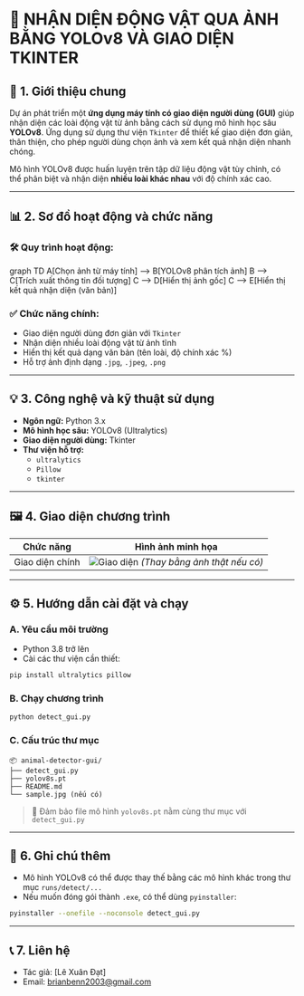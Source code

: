 
# 🐾 NHẬN DIỆN ĐỘNG VẬT QUA ẢNH BẰNG YOLOv8 VÀ GIAO DIỆN TKINTER

## 📌 1. Giới thiệu chung

Dự án phát triển một **ứng dụng máy tính có giao diện người dùng (GUI)** giúp nhận diện các loài động vật từ ảnh bằng cách sử dụng mô hình học sâu **YOLOv8**. Ứng dụng sử dụng thư viện `Tkinter` để thiết kế giao diện đơn giản, thân thiện, cho phép người dùng chọn ảnh và xem kết quả nhận diện nhanh chóng.

Mô hình YOLOv8 được huấn luyện trên tập dữ liệu động vật tùy chỉnh, có thể phân biệt và nhận diện **nhiều loài khác nhau** với độ chính xác cao.

---

## 📊 2. Sơ đồ hoạt động và chức năng

### 🛠️ **Quy trình hoạt động:**

graph TD
    A[Chọn ảnh từ máy tính] --> B[YOLOv8 phân tích ảnh]
    B --> C[Trích xuất thông tin đối tượng]
    C --> D[Hiển thị ảnh gốc]
    C --> E[Hiển thị kết quả nhận diện (văn bản)]

### ✅ **Chức năng chính:**
- Giao diện người dùng đơn giản với `Tkinter`
- Nhận diện nhiều loài động vật từ ảnh tĩnh
- Hiển thị kết quả dạng văn bản (tên loài, độ chính xác %)
- Hỗ trợ ảnh định dạng `.jpg`, `.jpeg`, `.png`

---

## 💡 3. Công nghệ và kỹ thuật sử dụng

- **Ngôn ngữ:** Python 3.x
- **Mô hình học sâu:** YOLOv8 (Ultralytics)
- **Giao diện người dùng:** Tkinter
- **Thư viện hỗ trợ:**
  - `ultralytics`
  - `Pillow`
  - `tkinter`

---

## 🖼️ 4. Giao diện chương trình

| Chức năng | Hình ảnh minh họa |
|----------|-------------------|
| Giao diện chính | ![Giao diện](https://i.imgur.com/AZ0RyRx.png) *(Thay bằng ảnh thật nếu có)* |

---

## ⚙️ 5. Hướng dẫn cài đặt và chạy

### A. Yêu cầu môi trường
- Python 3.8 trở lên
- Cài các thư viện cần thiết:
```bash
pip install ultralytics pillow
```

### B. Chạy chương trình
```bash
python detect_gui.py
```

### C. Cấu trúc thư mục
```
📦 animal-detector-gui/
├── detect_gui.py
├── yolov8s.pt
├── README.md
└── sample.jpg (nếu có)
```

> 📁 Đảm bảo file mô hình `yolov8s.pt` nằm cùng thư mục với `detect_gui.py`

---

## 🧠 6. Ghi chú thêm

- Mô hình YOLOv8 có thể được thay thế bằng các mô hình khác trong thư mục `runs/detect/...`
- Nếu muốn đóng gói thành `.exe`, có thể dùng `pyinstaller`:
```bash
pyinstaller --onefile --noconsole detect_gui.py
```

---

## 📞 7. Liên hệ

- Tác giả: [Lê Xuân Đạt]
- Email: brianbenn2003@gmail.com

